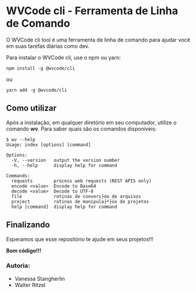 # WVCode cli - Ferramenta de Linha de Comando

O WVCode cli tool é uma ferramenta de linha de comando para ajudar você em suas tarefas diárias como dev.

Para instalar o WVCode cli, use o npm ou yarn:

```
npm install -g @wvcode/cli
```

ou

```
yarn add -g @wvcode/cli
```

## Como utilizar

Após a instalação, em qualquer diretório em seu computador, utilize o comando **wv**. Para saber quais são os comandos disponíveis:

```
$ wv --help
Usage: index [options] [command]

Options:
  -V, --version   output the version number
  -h, --help      display help for command

Commands:
  requests        process web requests (REST APIS only)
  encode <value>  Encode to Base64
  decode <value>  Decode to UTF-8
  file            rotinas de convers├úo de arquivos
  project         rotinas de manipula├º├úo de projetos
  help [command]  display help for command
```

## Finalizando

Esperamos que esse repositório te ajude em seus projetos!!!

**Bom código!!!**

### Autoria:

- Vanessa Stangherlin
- Walter Ritzel
